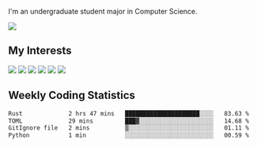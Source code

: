 I'm an undergraduate student major in Computer Science.

![](https://github-readme-stats.vercel.app/api?username=littzhch&theme=radical)

## My Interests

![](https://img.shields.io/badge/Python-3776AB?style=flat&labelColor=FFD43B&logoColor=3776AB&logo=python)
![](https://img.shields.io/badge/C-00599C?style=flat&labelColor=01427d&logoColor=6295cb&logo=c)
![](https://img.shields.io/badge/Rust-ffffff?style=flat&labelColor=ffffff&logoColor=000000&logo=rust)
![](https://img.shields.io/badge/LaTeX-008080?style=flat&labelColor=eeece5&logoColor=008080&logo=latex)
![](https://img.shields.io/badge/OpenGL-5487b2?style=flat&labelColor=ffffff&logoColor=5487b2&logo=opengl)
![](https://img.shields.io/badge/archlinux-1793d1?style=flat&labelColor=333333&logoColor=1793d1&logo=archlinux)

## Weekly Coding Statistics
<!--START_SECTION:waka-->

```txt
Rust             2 hrs 47 mins   █████████████████████░░░░   83.63 %
TOML             29 mins         ███▓░░░░░░░░░░░░░░░░░░░░░   14.68 %
GitIgnore file   2 mins          ▒░░░░░░░░░░░░░░░░░░░░░░░░   01.11 %
Python           1 min           ░░░░░░░░░░░░░░░░░░░░░░░░░   00.59 %
```

<!--END_SECTION:waka-->
